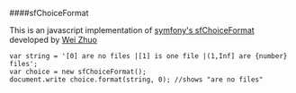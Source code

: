 ####sfChoiceFormat

This is an javascript implementation of [symfony's sfChoiceFormat](https://github.com/symfony/symfony1/blob/1.4/lib/i18n/sfChoiceFormat.class.php) developed by [Wei Zhuo](mailto:weizhuo@gmail.com)


	var string = '[0] are no files |[1] is one file |(1,Inf] are {number} files';
	var choice = new sfChoiceFormat();
	document.write choice.format(string, 0); //shows "are no files"


